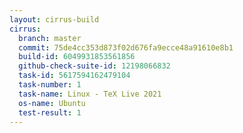 ```yaml
---
layout: cirrus-build
cirrus:
  branch: master
  commit: 75de4cc353d873f02d676fa9ecce48a91610e8b1
  build-id: 6049931853561856
  github-check-suite-id: 12198066832
  task-id: 5617594162479104
  task-number: 1
  task-name: Linux - TeX Live 2021
  os-name: Ubuntu
  test-result: 1
---
```

